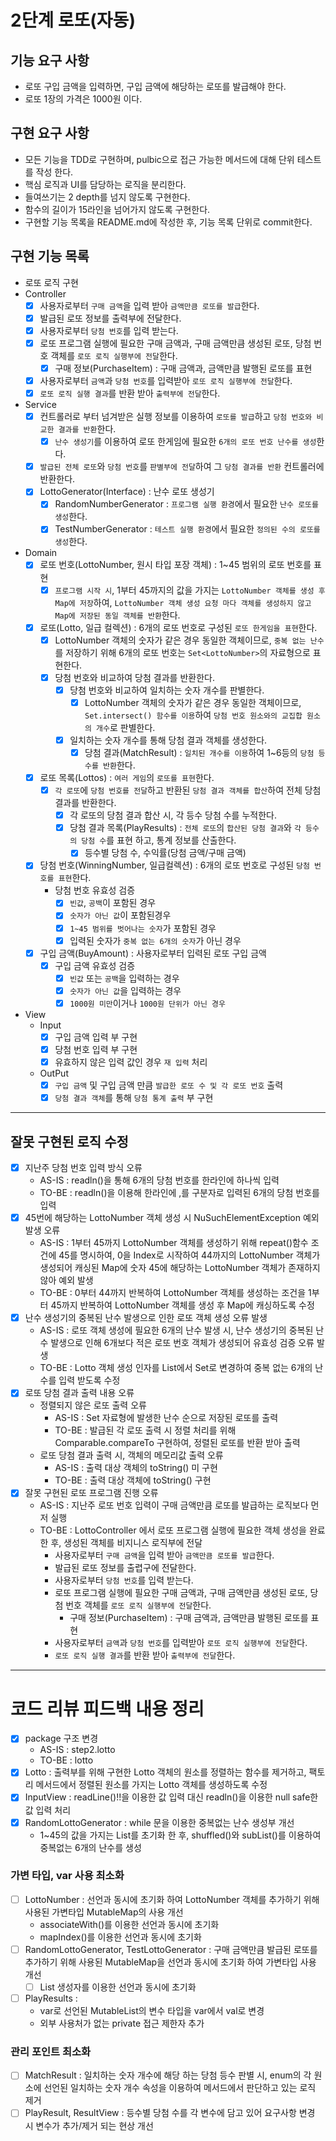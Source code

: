 2단계 로또(자동)
===

## 기능 요구 사항
* 로또 구입 금액을 입력하면, 구입 금액에 해당하는 로또를 발급해야 한다.
* 로또 1장의 가격은 1000원 이다.

## 구현 요구 사항
* 모든 기능을 TDD로 구현하며, pulbic으로 접근 가능한 메서드에 대해 단위 테스트를 작성 한다.
* 핵심 로직과 UI를 담당하는 로직을 분리한다.
* 들여쓰기는 2 depth를 넘지 않도록 구현한다.
* 함수의 길이가 15라인을 넘어가지 않도록 구현한다.
* 구현할 기능 목록을 README.md에 작성한 후, 기능 목록 단위로 commit한다.

## 구현 기능 목록
* 로또 로직 구현
* Controller
  * [x] 사용자로부터 `구매 금액`을 입력 받아 `금액만큼 로또를 발급`한다.
  * [x] 발급된 로또 정보를 출력부에 전달한다.
  * [x] 사용자로부터 `당첨 번호`를 입력 받는다.
  * [x] 로또 프로그램 실행에 필요한 구매 금액과, 구매 금액만큼 생성된 로또, 당첨 번호 객체를 `로또 로직 실행부에 전달`한다. 
    * [x] 구매 정보(PurchaseItem) : 구매 금액과, 금액만큼 발행된 로또를 표현 
  * [x] 사용자로부터 `금액`과 `당첨 번호`를 입력받아 `로또 로직 실행부에 전달`한다.
  * [x] `로또 로직 실행 결과`를 반환 받아 `출력부에 전달`한다.

* Service
  * [x] 컨트롤러로 부터 넘겨받은 실행 정보를 이용하여 `로또를 발급`하고 `당첨 번호와 비교한 결과를 반환`한다.
    * [x] `난수 생성기`를 이용하여 로또 한게임에 필요한 `6개의 로또 번호 난수를 생성`한다.  
  * [x] `발급된 전체 로또`와 `당첨 번호`를 `판별부에 전달`하여 그 `당첨 결과를 반환` 컨트롤러에 반환한다.
  * [x] LottoGenerator(Interface) : 난수 로또 생성기
    * [x] RandomNumberGenerator : `프로그램 실행 환경`에서 필요한 `난수 로또를 생성`한다.
    * [x] TestNumberGenerator : `테스트 실행 환경`에서 필요한 `정의된 수의 로또를 생성`한다.

* Domain
  * [x] 로또 번호(LottoNumber, 원시 타입 포장 객체) : 1~45 범위의 로또 번호를 표현
    * [x] `프로그램 시작 시`, 1부터 45까지의 값을 가지는 `LottoNumber 객체를 생성 후 Map에 저장`하여, `LottoNumber 객체 생성 요청 마다 객체를 생성하지 않고 Map에 저장된 동일 객체를 반환`한다.

  * [x] 로또(Lotto, 일급 컬렉션) : 6개의 로또 번호로 구성된 `로또 한게임을 표현`한다.
    * [x] LottoNumber 객체의 숫자가 같은 경우 동일한 객체이므로, `중복 없는 난수`를 저장하기 위해 6개의 로또 번호는 `Set<LottoNumber>`의 자료형으로 표현한다.
    * [x] 당첨 번호와 비교하여 당첨 결과를 반환한다.
      * [x] 당첨 번호와 비교하여 일치하는 숫자 개수를 판별한다.
        * [x] LottoNumber 객체의 숫자가 같은 경우 동일한 객체이므로, `Set.intersect() 함수를 이용`하여 `당첨 번호 원소와의 교집합 원소의 개수`로 판별한다.
      * [x] 일치하는 숫자 개수를 통해 당첨 결과 객체를 생성한다.
        * [x] 당첨 결과(MatchResult) : `일치된 개수를 이용`하여 1~6등의 `당첨 등수를 반환`한다.

  * [x] 로또 목록(Lottos) : `여러 게임`의 `로또를 표현`한다.
    * [x] `각 로또`에 `당첨 번호를 전달`하고 반환된 `당첨 결과 객체를 합산`하여 전체 당첨 결과를 반환한다.
      * [x] 각 로또의 당첨 결과 합산 시, 각 등수 당첨 수를 누적한다. 
      * [x] 당첨 결과 목록(PlayResults) : `전체 로또`의 `합산된 당첨 결과`와 `각 등수의 당첨 수`를 표현 하고, 통계 정보를 산출한다.
        * [x] 등수별 당첨 수, 수익률(당첨 금액/구매 금액)

  * [x] 당첨 번호(WinningNumber, 일급컬렉션) : 6개의 로또 번호로 구성된 `당첨 번호를 표현`한다.
    * 당첨 번호 유효성 검증
      * [x] `빈값`, `공백`이 포함된 경우
      * [x] `숫자가 아닌 값`이 포함된경우
      * [x] `1~45 범위를 벗어나는 숫자`가 포함된 경우
      * [x] 입력된 숫자가 `중복 없는 6개의 숫자`가 아닌 경우

  * [x] 구입 금액(BuyAmount) : 사용자로부터 입력된 로또 구입 금액
    * [x] 구입 금액 유효성 검증
      * [x] `빈값` 또는 `공백`을 입력하는 경우
      * [x] `숫자가 아닌 값`을 입력하는 경우
      * [x] `1000원 미만`이거나 `1000원 단위가 아닌 경우`

* View
  * Input
    * [x] 구입 금액 입력 부 구현
    * [x] 당첨 번호 입력 부 구현
    * [x] 유효하지 않은 입력 값인 경우 `재 입력` 처리 
  * OutPut
    * [x] `구입 금액` 및 구입 금액 만큼 `발급한 로또 수 및 각 로또 번호` 출력 
    * [x] `당첨 결과 객체`를 통해 `당첨 통계 출력` 부 구현
  
---
## 잘못 구현된 로직 수정
* [x] 지난주 당첨 번호 입력 방식 오류
  * AS-IS : readln()을 통해 6개의 당첨 번호를 한라인에 하나씩 입력
  * TO-BE : readln()을 이용해 한라인에 ,를 구분자로 입력된 6개의 당첨 번호를 입력
* [x] 45번에 해당하는 LottoNumber 객체 생성 시 NuSuchElementException 예외 발생 오류
  * AS-IS : 1부터 45까지 LottoNumber 객체를 생성하기 위해 repeat()함수 조건에 45를 명시하여, 0을 Index로 시작하여 44까지의 LottoNumber 객체가 생성되어 캐싱된 Map에 숫자 45에 해당하는 LottoNumber 객체가 존재하지 않아 예외 발생 
  * TO-BE : 0부터 44까지 반복하여 LottoNumber 객체를 생성하는 조건을 1부터 45까지 반복하여 LottoNumber 객체를 생성 후 Map에 캐싱하도록 수정
* [x] 난수 생성기의 중복된 난수 발생으로 인한 로또 객체 생성 오류 발생
  * AS-IS : 로또 객체 생성에 필요한 6개의 난수 발생 시, 난수 생성기의 중복된 난수 발생으로 인해 6개보다 적은 로또 번호 객체가 생성되어 유효성 검증 오류 발생 
  * TO-BE : Lotto 객체 생성 인자를 List<Int>에서 Set<Int>로 변경하여 중복 없는 6개의 난수를 입력 받도록 수정
* [x] 로또 당첨 결과 출력 내용 오류 
  * 정렬되지 않은 로또 출력 오류
    * AS-IS : Set 자료형에 발생한 난수 순으로 저장된 로또를 출력
    * TO-BE : 발급된 각 로또 출력 시 정렬 처리를 위해 Comparable.compareTo 구현하여, 정렬된 로또를 반환 받아 출력
  * 로또 당첨 결과 출력 시, 객체의 메모리값 출력 오류 
    * AS-IS : 출력 대상 객체의 toString() 미 구현
    * TO-BE : 출력 대상 객체에 toString() 구현
* [x] 잘못 구현된 로또 프로그램 진행 오류
  * AS-IS : 지난주 로또 번호 입력이 구매 금액만큼 로또를 발급하는 로직보다 먼저 실행
  * TO-BE : LottoController 에서 로또 프로그램 실행에 필요한 객체 생성을 완료한 후, 생성된 객체를 비지니스 로직부에 전달
    * 사용자로부터 `구매 금액`을 입력 받아 `금액만큼 로또를 발급`한다.
    * 발급된 로또 정보를 출렵구에 전달한다.
    * 사용자로부터 `당첨 번호`를 입력 받는다.
    * 로또 프로그램 실행에 필요한 구매 금액과, 구매 금액만큼 생성된 로또, 당첨 번호 객체를 `로또 로직 실행부에 전달`한다.
      * 구매 정보(PurchaseItem) : 구매 금액과, 금액만큼 발행된 로또를 표현
    * 사용자로부터 `금액`과 `당첨 번호`를 입력받아 `로또 로직 실행부에 전달`한다.
    * `로또 로직 실행 결과`를 반환 받아 `출력부에 전달`한다.

---
# 코드 리뷰 피드백 내용 정리
- [x] package 구조 변경
  - AS-IS : step2.lotto
  - TO-BE : lotto
- [x] Lotto : 출력부를 위해 구현한 Lotto 객체의 원소를 정렬하는 함수를 제거하고, 팩토리 메서드에서 정렬된 원소를 가지는 Lotto 객체를 생성하도록 수정
- [x] InputView : readLine()!!을 이용한 값 입력 대신 readln()을 이용한 null safe한 값 입력 처리
- [x] RandomLottoGenerator : while 문을 이용한 중복없는 난수 생성부 개선
  - 1~45의 값을 가지는 List를 초기화 한 후, shuffled()와 subList()를 이용하여 중복없는 6개의 난수를 생성

### 가변 타입, var 사용 최소화
* [ ] LottoNumber : 선언과 동시에 초기화 하여 LottoNumber 객체를 추가하기 위해 사용된 가변타입 MutableMap의 사용 개선
  * associateWith()를 이용한 선언과 동시에 초기화
  * mapIndex()를 이용한 선언과 동시에 초기화
* [ ] RandomLottoGenerator, TestLottoGenerator : 구매 금액만큼 발급된 로또를 추가하기 위해 사용된 MutableMap을 선언과 동시에 초기화 하여 가변타입 사용 개선
  * [ ] List 생성자를 이용한 선언과 동시에 초기화 
* [ ] PlayResults : 
  * var로 선언된 MutableList의 변수 타입을 var에서 val로 변경
  * 외부 사용처가 없는  private 접근 제한자 추가 

### 관리 포인트 최소화
* [ ] MatchResult : 일치하는 숫자 개수에 해당 하는 당첨 등수 판별 시, enum의 각 원소에 선언된 일치하는 숫자 개수 속성을 이용하여 메서드에서 판단하고 있는 로직 제거
* [ ] PlayResult, ResultView : 등수별 당첨 수를 각 변수에 담고 있어 요구사항 변경 시 변수가 추가/제거 되는 현상 개선
